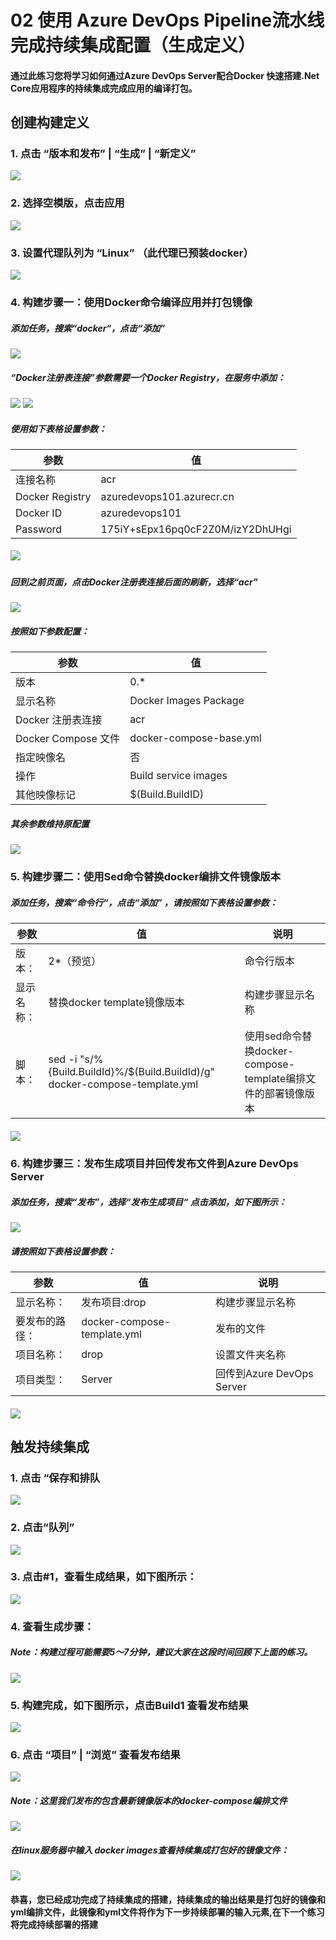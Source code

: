 ﻿# 02 使用 Azure DevOps Pipeline流水线完成持续集成配置（生成定义）
#### 通过此练习您将学习如何通过Azure DevOps Server配合Docker 快速搭建.Net Core应用程序的持续集成完成应用的编译打包。
## 创建构建定义
### 1. 点击 “版本和发布” | “生成” | “新定义”
![](images/createcidefinestep1.png)

### 2. 选择空模版，点击应用
![](images/createcidefinestep2.png)

### 3. 设置代理队列为 “Linux” （此代理已预装docker）
![](images/createcidefinestep3.png)

### 4. 构建步骤一：使用Docker命令编译应用并打包镜像
##### 添加任务，搜索“docker“，点击“添加” 
![](images/createcidefinestep4.png)

##### “Docker注册表连接”参数需要一个Docker Registry，在服务中添加：
![](images/createcidefinestep4info1.png)
![](images/createcidefinestep4info2.png)
##### 使用如下表格设置参数：
|参数|值|
|-|-|
|连接名称|acr|
|Docker Registry|azuredevops101.azurecr.cn|
|Docker ID|azuredevops101|
|Password|175iY+sEpx16pq0cF2Z0M/izY2DhUHgi|

##### ![](images/createcidefinestep4info3.png)

##### 回到之前页面，点击Docker注册表连接后面的刷新，选择“acr”
![](images/createcidefinestep4info4.png)

##### 按照如下参数配置：
|参数|值|
|-|-|
|版本|0.*|
|显示名称|Docker Images Package|
|Docker 注册表连接|acr|
|Docker Compose 文件|docker-compose-base.yml|
|指定映像名|否|
|操作|Build service images|
|其他映像标记|$(Build.BuildID)|
##### 其余参数维持原配置
![](images/createcidefinestep4info5.png)

### 5. 构建步骤二：使用Sed命令替换docker编排文件镜像版本
##### 添加任务，搜索“命令行“，点击“添加” ，请按照如下表格设置参数：
|参数|值|说明|
|-|-|-|
|版本：|2*（预览）|命令行版本|
|显示名称：|替换docker template镜像版本|构建步骤显示名称|
|脚本：|sed -i "s/%{Build.BuildId}%/$(Build.BuildId)/g" docker-compose-template.yml|使用sed命令替换docker-compose-template编排文件的部署镜像版本|
##### ![](images/createcidefinestep5.png)

### 6. 构建步骤三：发布生成项目并回传发布文件到Azure DevOps Server
##### 添加任务，搜索“发布”，选择“发布生成项目“ 点击添加，如下图所示：
![](images/createcidefinestep6.png)
##### 请按照如下表格设置参数：
|参数|值|说明|
|-|-|-|
|显示名称：|发布项目:drop|构建步骤显示名称|
|要发布的路径：|docker-compose-template.yml|发布的文件|
|项目名称：|drop|设置文件夹名称|
|项目类型：|Server|回传到Azure DevOps Server|
##### ![](images/createcidefinestep6info.png)

## 触发持续集成
### 1. 点击 “保存和排队
![](images/startcistep1.png)
### 2. 点击“队列”
![](images/startcistep2.png)
### 3. 点击#1，查看生成结果，如下图所示：
![](images/startcistep3.png)
### 4. 查看生成步骤：
##### Note：构建过程可能需要5～7分钟，建议大家在这段时间回顾下上面的练习。
![](images/startcistep4.png)
### 5. 构建完成，如下图所示，点击Build1 查看发布结果
![](images/startcistep5.png)
### 6. 点击 “项目” | “浏览” 查看发布结果
![](images/startcistep6buildresult.png)
##### Note：这里我们发布的包含最新镜像版本的docker-compose编排文件
![](images/startcistep6composefile.png)
##### 在linux服务器中输入 docker images查看持续集成打包好的镜像文件：
![](images/startcistep6images.png)
#### 恭喜，您已经成功完成了持续集成的搭建，持续集成的输出结果是打包好的镜像和yml编排文件，此镜像和yml文件将作为下一步持续部署的输入元素,在下一个练习将完成持续部署的搭建